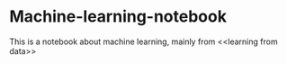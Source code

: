 # Machine-learning-notebook
This is a notebook about machine learning, mainly from &lt;&lt;learning from data>>
